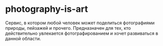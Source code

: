 # photography-is-art
<p>Сервис, в котором любой человек может поделиться фотографиями природы, пейзажей и прочего. Предназначен для тех, кто действительно увлекается фотографированием и хочет развиваться в данной области.</p>

